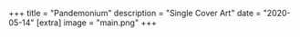 +++
title = "Pandemonium"
description = "Single Cover Art"
date = "2020-05-14"
[extra]
image = "main.png"
+++

